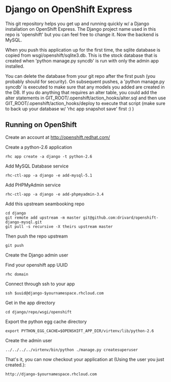 Django on OpenShift Express
============================

This git repository helps you get up and running quickly w/ a Django installation
on OpenShift Express.  The Django project name used in this repo is 'openshift'
but you can feel free to change it. Now the backend is MySQL.

When you push this application up for the first time, the sqlite database is
copied from wsgi/openshift/sqlite3.db.  This is the stock database that is created
when 'python manage.py syncdb' is run with only the admin app installed.

You can delete the database from your git repo after the first push (you probably
should for security).  On subsequent pushes, a 'python manage.py syncdb' is
executed to make sure that any models you added are created in the DB.  If you
do anything that requires an alter table, you could add the alter statements
in GIT_ROOT/.openshift/action_hooks/alter.sql and then use
GIT_ROOT/.openshift/action_hooks/deploy to execute that script (make sure to
back up your database w/ 'rhc app snapshot save' first :) )


Running on OpenShift
----------------------------

Create an account at http://openshift.redhat.com/

Create a python-2.6 application

    rhc app create -a django -t python-2.6

Add MySQL Database service

    rhc-ctl-app -a django -e add-mysql-5.1

Add PHPMyAdmin service

    rhc-ctl-app -a django -e add-phpmyadmin-3.4

Add this upstream seambooking repo

    cd django
    git remote add upstream -m master git@github.com:drivard/openshift-django-mysql.git
    git pull -s recursive -X theirs upstream master
    
Then push the repo upstream

    git push

Create the Django admin user

Find your openshift app UUID

    rhc domain

Connect through ssh to your app

    ssh $uuid@django-$yournamespace.rhcloud.com

Get in the app directory

    cd django/repo/wsgi/openshift

Export the python egg cache directory

    export PYTHON_EGG_CACHE=$OPENSHIFT_APP_DIR/virtenv/lib/python-2.6

Create the admin user

    ../../../../virtenv/bin/python ./manage.py createsuperuser

That's it, you can now checkout your application at (Using the user you just created.):

    http://django-$yournamespace.rhcloud.com

